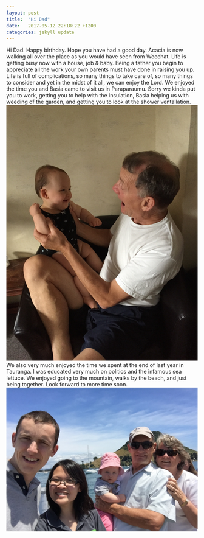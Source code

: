 ```yaml
---
layout: post
title:  "Hi Dad"
date:   2017-05-12 22:18:22 +1200
categories: jekyll update
---
```

Hi Dad. Happy birthday. Hope you have had a good day. Acacia is now walking all over the place as you would have seen from Weechat. Life is getting busy now with a house, job & baby. Being a father you begin to appreciate all the work your own parents must have done in raising you up. Life is full of complications, so many things to take care of, so many things to consider and yet in the midst of it all, we can enjoy the Lord.
We enjoyed the time you and Basia came to visit us in Paraparaumu. Sorry we kinda put you to work, getting you to help with the insulation, Basia helping us with weeding of the garden, and getting you to look at the shower ventallation. 
![Acacia Dad](assets/acacia_dad.jpg)
We also very much enjoyed the time we spent at the end of last year in Tauranga. I was educated very much on politics and the infamous sea lettuce. We enjoyed going to the mountain, walks by the beach, and just being together. Look forward to more time soon.
![Pic together](assets/dad_wendy_sam_basia_tauranga.jpg)
